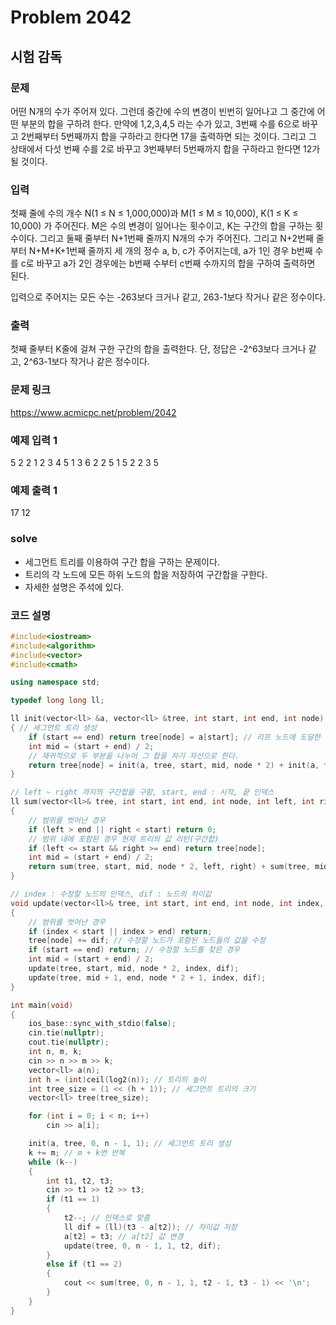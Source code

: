 # Problem 2042

## 시험 감독

### 문제
어떤 N개의 수가 주어져 있다. 그런데 중간에 수의 변경이 빈번히 일어나고 그 중간에 어떤 부분의 합을 구하려 한다. 만약에 1,2,3,4,5 라는 수가 있고, 3번째 수를 6으로 바꾸고 2번째부터 5번째까지 합을 구하라고 한다면 17을 출력하면 되는 것이다. 그리고 그 상태에서 다섯 번째 수를 2로 바꾸고 3번째부터 5번째까지 합을 구하라고 한다면 12가 될 것이다.

### 입력
첫째 줄에 수의 개수 N(1 ≤ N ≤ 1,000,000)과 M(1 ≤ M ≤ 10,000), K(1 ≤ K ≤ 10,000) 가 주어진다. M은 수의 변경이 일어나는 횟수이고, K는 구간의 합을 구하는 횟수이다. 그리고 둘째 줄부터 N+1번째 줄까지 N개의 수가 주어진다. 그리고 N+2번째 줄부터 N+M+K+1번째 줄까지 세 개의 정수 a, b, c가 주어지는데, a가 1인 경우 b번째 수를 c로 바꾸고 a가 2인 경우에는 b번째 수부터 c번째 수까지의 합을 구하여 출력하면 된다.

입력으로 주어지는 모든 수는 -263보다 크거나 같고, 263-1보다 작거나 같은 정수이다.

### 출력
첫째 줄부터 K줄에 걸쳐 구한 구간의 합을 출력한다. 단, 정답은 -2^63보다 크거나 같고, 2^63-1보다 작거나 같은 정수이다.


### 문제 링크
<https://www.acmicpc.net/problem/2042>

### 예제 입력 1
5 2 2
1
2
3
4
5
1 3 6
2 2 5
1 5 2
2 3 5

### 예제 출력 1
17
12

### solve
- 세그먼트 트리를 이용하여 구간 합을 구하는 문제이다.
- 트리의 각 노드에 모든 하위 노드의 합을 저장하여 구간합을 구한다.
- 자세한 설명은 주석에 있다.


### 코드 설명
```C++
#include<iostream>
#include<algorithm>
#include<vector>
#include<cmath>

using namespace std;

typedef long long ll;

ll init(vector<ll> &a, vector<ll> &tree, int start, int end, int node)
{ // 세그먼트 트리 생성
	if (start == end) return tree[node] = a[start]; // 리프 노드에 도달한 경우
	int mid = (start + end) / 2;
	// 재귀적으로 두 부분을 나누어 그 합을 자기 자신으로 한다.
	return tree[node] = init(a, tree, start, mid, node * 2) + init(a, tree, mid + 1, end, node * 2 + 1);
}

// left ~ right 까지의 구간합을 구함, start, end : 시작, 끝 인덱스
ll sum(vector<ll>& tree, int start, int end, int node, int left, int right)
{
	// 범위를 벗어난 경우
	if (left > end || right < start) return 0;
	// 범위 내에 포함된 경우 현재 트리의 값 리턴(구간합)
	if (left <= start && right >= end) return tree[node];
	int mid = (start + end) / 2;
	return sum(tree, start, mid, node * 2, left, right) + sum(tree, mid + 1, end, node * 2 + 1, left, right);
}

// index : 수정할 노드의 인덱스, dif : 노드의 차이값
void update(vector<ll>& tree, int start, int end, int node, int index, ll dif)
{
	// 범위를 벗어난 경우
	if (index < start || index > end) return;
	tree[node] += dif; // 수정할 노드가 포함된 노드들의 값을 수정
	if (start == end) return; // 수정할 노드를 찾은 경우
	int mid = (start + end) / 2;
	update(tree, start, mid, node * 2, index, dif);
	update(tree, mid + 1, end, node * 2 + 1, index, dif);
}

int main(void)
{
	ios_base::sync_with_stdio(false);
	cin.tie(nullptr);
	cout.tie(nullptr);
	int n, m, k;
	cin >> n >> m >> k;
	vector<ll> a(n);
	int h = (int)ceil(log2(n)); // 트리의 높이
	int tree_size = (1 << (h + 1)); // 세그먼트 트리의 크기
	vector<ll> tree(tree_size);

	for (int i = 0; i < n; i++)
		cin >> a[i];

	init(a, tree, 0, n - 1, 1); // 세그먼트 트리 생성
	k += m; // m + k번 반복
	while (k--)
	{
		int t1, t2, t3;
		cin >> t1 >> t2 >> t3;
		if (t1 == 1)
		{
			t2--; // 인덱스로 맞춤
			ll dif = (ll)(t3 - a[t2]); // 차이값 저장
			a[t2] = t3; // a[t2] 값 변경
			update(tree, 0, n - 1, 1, t2, dif);
		}
		else if (t1 == 2)
		{
			cout << sum(tree, 0, n - 1, 1, t2 - 1, t3 - 1) << '\n';
		}
	}
}

```

